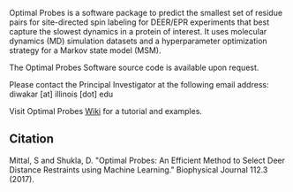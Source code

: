 Optimal Probes is a software package to predict the smallest set of residue pairs for site-directed spin labeling for DEER/EPR experiments that best capture the slowest dynamics in a protein of interest. It uses molecular dynamics (MD) simulation datasets and a hyperparameter optimization strategy for a Markov state model (MSM). 

The Optimal Probes Software source code is available upon request. 

Please contact the Principal Investigator at the following email address: <br>
diwakar [at] illinois [dot] edu 

Visit Optimal Probes [Wiki](https://github.com/ShuklaGroup/optimalProbes/wiki) for a tutorial and examples.

## Citation
Mittal, S and Shukla, D. "Optimal Probes: An Efficient Method to Select Deer Distance Restraints using Machine Learning." Biophysical Journal 112.3 (2017). 
